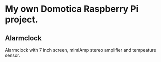 # My own Domotica Raspberry Pi project.
## Alarmclock
Alarmclock with 7 inch screen, mimiAmp stereo amplifier and tempeature sensor.

